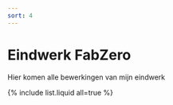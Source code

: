```yaml
---
sort: 4
---
```


# Eindwerk FabZero

Hier komen alle bewerkingen van mijn eindwerk


{% include list.liquid all=true %}
